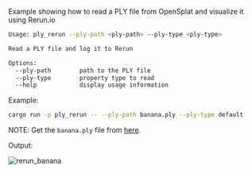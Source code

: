 Example showing how to read a PLY file from OpenSplat and visualize it using Rerun.io

```bash
Usage: ply_rerun --ply-path <ply-path> --ply-type <ply-type>

Read a PLY file and log it to Rerun

Options:
  --ply-path        path to the PLY file
  --ply-type        property type to read
  --help            display usage information
```

Example:

```bash
cargo run -p ply_rerun -- --ply-path banana.ply --ply-type default
```

NOTE: Get the `banana.ply` file from [here](https://drive.google.com/file/d/12lmvVWpFlFPL6nxl2e2d-4u4a31RCSKT/view?usp=sharing).

Output:

![rerun_banana](https://github.com/user-attachments/assets/e6c926b0-77bd-4073-acdd-508f39da0cf6)
